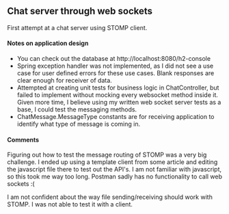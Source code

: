 ## Chat server through web sockets
First attempt at a chat server using STOMP client.
#### Notes on application design
* You can check out the database at http://localhost:8080/h2-console
* Spring exception handler was not implemented, as I did not see a use case for user defined errors for these use cases. Blank responses are clear enough for receiver of data.
* Attempted at creating unit tests for business logic in ChatController, but failed to implement without mocking every websocket method inside it. Given more time, I believe using my written web socket server tests as a base, I could test the messaging methods.
* ChatMessage.MessageType constants are for receiving application to identify what type of message is coming in.
#### Comments
Figuring out how to test the message routing of STOMP was a very big challenge. I ended up using a template client from some article and editing the javascript file there to test out the API's. I am not familiar with javascript, so this took me way too long. Postman sadly has no functionality to call web sockets :(

I am not confident about the way file sending/receiving should work with STOMP. I was not able to test it with a client.
